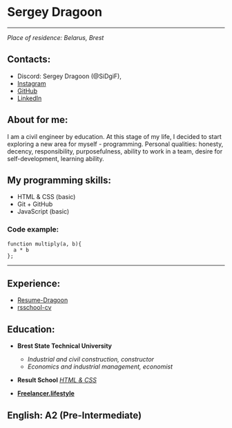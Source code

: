 # __Sergey Dragoon__
***
_Place of residence: Belarus, Brest_
## Contacts:
+ Discord: Sergey Dragoon (@SiDgiF),
+ [Instagram](https://www.instagram.com/sergey.dragoon/)
+ [GitHub](https://github.com/SiDgiF/)
+ [LinkedIn](https://www.linkedin.com/in/sergey-dragoon/)
## About for me:
I am a civil engineer by education.
At this stage of my life, I decided to start exploring a new area for myself - programming. Personal qualities: honesty, decency, responsibility, purposefulness, ability to work in a team, desire for self-development, learning ability.
## My programming skills:
 - HTML & CSS (basic)
 - Git + GitHub
 - JavaScript (basic)
### Code example:
```
function multiply(a, b){
  a * b
};
```
***
## Experience:
+ [Resume-Dragoon](https://sidgif.github.io/Resume-Dragoon/)
+ [rsschool-cv](https://sidgif.github.io/rsschool-cv/)

## Education:
 * __Brest State Technical University__
    - _Industrial and civil construction, constructor_
    - _Economics and industrial management, economist_

* __Result School__ [_HTML & CSS_](https://vladilen.ru/teach/control/stream/view/id/560546100)

+ [__Freelancer.lifestyle__](https://www.youtube.com/c/FreelancerLifeStyle)

## English: A2 (Pre-Intermediate)
